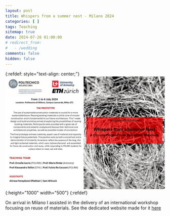```yaml
---
layout: post
title: Whispers from a summer nest - Milano 2024
categories: [ ]
tags: Teaching
sitemap: true
date: 2024-07-26 01:00:00
# redirect_from:
#   - /wedding
comments: false
hidden: false
---
```

{:refdef: style="text-align: center;"}
![Summer nest](/assets/img/Posts/2024-07-26-SummerNest.jpg){:height="1000" width="500"}
{:refdef}

On arrival in Milano I assisted in the delivery of an international workshop focusing on reuse of materials. See the dedicated website made for it [here](https://sites.google.com/view/summernest2024)